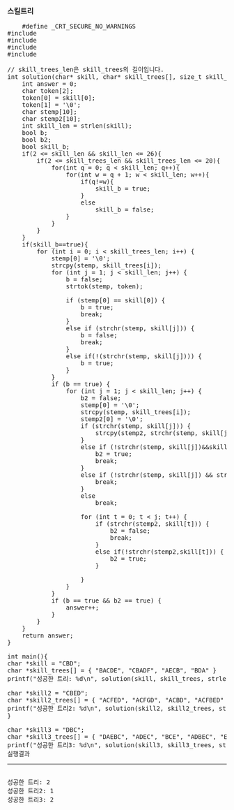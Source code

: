 ### 스킬트리

<pre>
    #define _CRT_SECURE_NO_WARNINGS
#include <stdio.h>
#include <stdbool.h>
#include <stdlib.h>
#include <string.h>

// skill_trees_len은 skill_trees의 길이입니다.
int solution(char* skill, char* skill_trees[], size_t skill_trees_len) {
	int answer = 0;
	char token[2];
	token[0] = skill[0];
	token[1] = '\0';
	char stemp[10];
	char stemp2[10];
	int skill_len = strlen(skill);
	bool b;
	bool b2;
    bool skill_b;
    if(2 <= skill_len && skill_len <= 26){
        if(2 <= skill_trees_len && skill_trees_len <= 20){
            for(int q = 0; q < skill_len; q++){
                for(int w = q + 1; w < skill_len; w++){
                    if(q!=w){
                        skill_b = true;
                    }
                    else
                        skill_b = false;
                }
            }
        }
    }
    if(skill_b==true){
	    for (int i = 0; i < skill_trees_len; i++) {
		    stemp[0] = '\0';
		    strcpy(stemp, skill_trees[i]);
		    for (int j = 1; j < skill_len; j++) {
			    b = false;
			    strtok(stemp, token);

			    if (stemp[0] == skill[0]) {
				    b = true;
				    break;
			    }
			    else if (strchr(stemp, skill[j])) {
				    b = false;
				    break;
			    }
			    else if(!(strchr(stemp, skill[j]))) {
				    b = true;
			    }
		    }
		    if (b == true) {
			    for (int j = 1; j < skill_len; j++) {
				    b2 = false;
				    stemp[0] = '\0';
				    strcpy(stemp, skill_trees[i]);
				    stemp2[0] = '\0';
				    if (strchr(stemp, skill[j])) {
					    strcpy(stemp2, strchr(stemp, skill[j]));
				    }
                    else if (!strchr(stemp, skill[j])&&skill[j]==skill[skill_len - 1]) {
					    b2 = true;
					    break;
				    }
				    else if (!strchr(stemp, skill[j]) && strchr(stemp,skill[j+1])) {
    					break;
	    			}
				    else
					    break;

				    for (int t = 0; t < j; t++) {
					    if (strchr(stemp2, skill[t])) {
						    b2 = false;
						    break;
					    }
					    else if(!strchr(stemp2,skill[t])) {
						    b2 = true;
					    }
                    
	    			}
    			}
	    	}
	    	if (b == true && b2 == true) {
	    		answer++;
            }
        }
    }
	return answer;
}

int main(){
char *skill = "CBD";
char *skill_trees[] = { "BACDE", "CBADF", "AECB", "BDA" }
printf("성공한 트리: %d\n", solution(skill, skill_trees, strlen(skill_trees)));

char *skill2 = "CBED";
char *skill2_trees[] = { "ACFED", "ACFGD", "ACBD", "ACFBED" }
printf("성공한 트리2: %d\n", solution(skill2, skill2_trees, strlen(skill2_trees)));
}

char *skill3 = "DBC";
char *skill3_trees[] = { "DAEBC", "ADEC", "BCE", "ADBEC", "EBC" }
printf("성공한 트리3: %d\n", solution(skill3, skill3_trees, strlen(skill3_trees)));
실행결과
<hr>
성공한 트리: 2
성공한 트리2: 1
성공한 트리3: 2
</pre>

